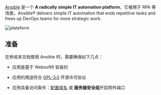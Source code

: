 [Ansible](https://www.ansible.com/) 是一个 **A radically simple IT automation platform**，它被用于 RPA  等场景。Ansible® delivers simple IT automation that ends repetitive tasks and frees up DevOps teams for more strategic work. 


![plateform](https://libs.websoft9.com/Websoft9/DocsPicture/zh/ansible/redhat-automation-platform_content-collections.png)


## 准备

在参阅本文档使用 Ansible 时，需要确保如下几点：

- 应用是基于 Websoft9 安装的

- 应用的用途符合 [GPL-3.0](https://opensource.org/licenses/GPL-3.0) 开源许可协议

- 应用具备访问条件：[配置域名](./guide/appsetdomain) 或 **服务器安全组**开启网外端口